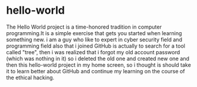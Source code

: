 # hello-world
The Hello World project is a time-honored tradition in computer programming.It is a simple exercise that gets you started when learning something new.
i am a guy who like to expert in cyber security field and programming field also that i joined GitHub is actually to search for a tool called "tree", then i was realized that i forgot my old account password (which was nothing in it) so i deleted the old one and created new one and then this hello-world project in my home screen, so i thought is should take it to learn better about GitHub and continue my learning on the course of the ethical hacking.
